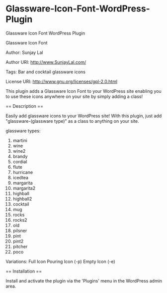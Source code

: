 Glassware-Icon-Font-WordPress-Plugin
====================================

Glassware Icon Font WordPress Plugin

Glassware Icon Font

Author: Sunjay Lal

Author URI: http://www.SunjayLal.com/

Tags: Bar and cocktail glassware icons

License URI: http://www.gnu.org/licenses/gpl-2.0.html

This plugin adds a Glassware Icon Font to your WordPress site enabling you to use these icons anywhere on your site by simply adding a class!

== Description ==

Easily add glassware icons to your WordPress site! With this plugin, just add "glassware-(glassware type)" as a class to anything on your site.

glassware types:

1. martini
2. wine
3. wine2
4. brandy
5. cordial
6. flute
7. hurricane
8. icedtea
9. margarita
10. margarita2
11. highball
12. highball2
13. cocktail
14. mug
15. rocks
16. rocks2
17. old
18. pilsner
19. pint
20. pint2
21. pitcher
22. poco

Variations:
Full Icon
	<i class="glassware-martini"></i> 
Pouring Icon (-p)
	<i class="glassware-martini-p"></i> 
Empty Icon (-e)
	<i class="glassware-martini-e"></i> 



== Installation ==

Install and activate the plugin via the 'Plugins' menu in the WordPress admin area.

